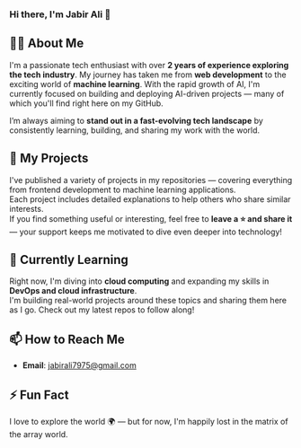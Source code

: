 ### Hi there, I'm Jabir Ali 👋

## 🧑‍💻 About Me

I'm a passionate tech enthusiast with over **2 years of experience exploring the tech industry**. My journey has taken me from **web development** to the exciting world of **machine learning**. With the rapid growth of AI, I'm currently focused on building and deploying AI-driven projects — many of which you'll find right here on my GitHub.

I’m always aiming to **stand out in a fast-evolving tech landscape** by consistently learning, building, and sharing my work with the world.

## 🚀 My Projects

I've published a variety of projects in my repositories — covering everything from frontend development to machine learning applications.  
Each project includes detailed explanations to help others who share similar interests.  
If you find something useful or interesting, feel free to **leave a ⭐ and share it** — your support keeps me motivated to dive even deeper into technology!

## 🌱 Currently Learning

Right now, I'm diving into **cloud computing** and expanding my skills in **DevOps and cloud infrastructure**.  
I'm building real-world projects around these topics and sharing them here as I go. Check out my latest repos to follow along!

## 📫 How to Reach Me

- **Email**: jabirali7975@gmail.com

## ⚡ Fun Fact

I love to explore the world 🌍 — but for now, I'm happily lost in the matrix of the array world.
